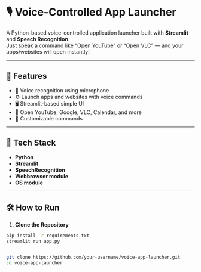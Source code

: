 # 🎙️ Voice-Controlled App Launcher

A Python-based voice-controlled application launcher built with **Streamlit** and **Speech Recognition**.  
Just speak a command like “Open YouTube” or “Open VLC” — and your apps/websites will open instantly!

---

## 🚀 Features

- 🎤 Voice recognition using microphone
- ⚙️ Launch apps and websites with voice commands
- 🖥️ Streamlit-based simple UI
- 🔗 Open YouTube, Google, VLC, Calendar, and more
- 💬 Customizable commands

---

## 🧠 Tech Stack

- **Python**
- **Streamlit**
- **SpeechRecognition**
- **Webbrowser module**
- **OS module**

---

## 🛠️ How to Run

1. **Clone the Repository**  
```bash
pip install -r requirements.txt
streamlit run app.py


git clone https://github.com/your-username/voice-app-launcher.git
cd voice-app-launcher
